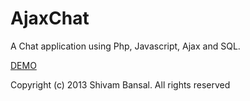 AjaxChat
========

A Chat application using Php, Javascript, Ajax and SQL.


<a href="http://shivambansal.com/ajaxchat/">DEMO</a><br>



Copyright (c) 2013 Shivam Bansal. All rights reserved
